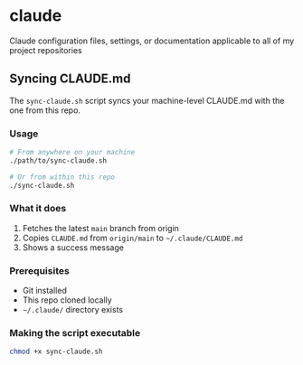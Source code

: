 # claude
Claude configuration files, settings, or documentation applicable to all of my project repositories

## Syncing CLAUDE.md

The `sync-claude.sh` script syncs your machine-level CLAUDE.md with the one from this repo.

### Usage

```bash
# From anywhere on your machine
./path/to/sync-claude.sh

# Or from within this repo
./sync-claude.sh
```

### What it does

1. Fetches the latest `main` branch from origin
2. Copies `CLAUDE.md` from `origin/main` to `~/.claude/CLAUDE.md`
3. Shows a success message

### Prerequisites

- Git installed
- This repo cloned locally
- `~/.claude/` directory exists

### Making the script executable

```bash
chmod +x sync-claude.sh
```
